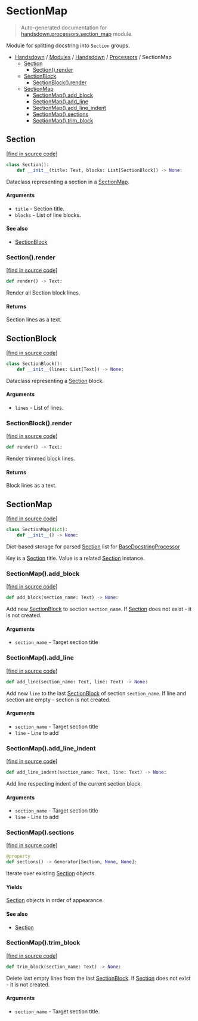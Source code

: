 # SectionMap

> Auto-generated documentation for [handsdown.processors.section_map](https://github.com/vemel/handsdown/blob/master/handsdown/processors/section_map.py) module.

Module for splitting docstring into `Section` groups.

- [Handsdown](../../README.md#-handsdown---python-documentation-generator) / [Modules](../../MODULES.md#modules) / [Handsdown](../index.md#handsdown) / [Processors](index.md#processors) / SectionMap
    - [Section](#section)
        - [Section().render](#sectionrender)
    - [SectionBlock](#sectionblock)
        - [SectionBlock().render](#sectionblockrender)
    - [SectionMap](#sectionmap)
        - [SectionMap().add_block](#sectionmapadd_block)
        - [SectionMap().add_line](#sectionmapadd_line)
        - [SectionMap().add_line_indent](#sectionmapadd_line_indent)
        - [SectionMap().sections](#sectionmapsections)
        - [SectionMap().trim_block](#sectionmaptrim_block)

## Section

[[find in source code]](https://github.com/vemel/handsdown/blob/master/handsdown/processors/section_map.py#L36)

```python
class Section():
    def __init__(title: Text, blocks: List[SectionBlock]) -> None:
```

Dataclass representing a section in a [SectionMap](#sectionmap).

#### Arguments

- `title` - Section title.
- `blocks` - List of line blocks.

#### See also

- [SectionBlock](#sectionblock)

### Section().render

[[find in source code]](https://github.com/vemel/handsdown/blob/master/handsdown/processors/section_map.py#L50)

```python
def render() -> Text:
```

Render all Section block lines.

#### Returns

Section lines as a text.

## SectionBlock

[[find in source code]](https://github.com/vemel/handsdown/blob/master/handsdown/processors/section_map.py#L12)

```python
class SectionBlock():
    def __init__(lines: List[Text]) -> None:
```

Dataclass representing a [Section](#section) block.

#### Arguments

- `lines` - List of lines.

### SectionBlock().render

[[find in source code]](https://github.com/vemel/handsdown/blob/master/handsdown/processors/section_map.py#L24)

```python
def render() -> Text:
```

Render trimmed block lines.

#### Returns

Block lines as a text.

## SectionMap

[[find in source code]](https://github.com/vemel/handsdown/blob/master/handsdown/processors/section_map.py#L65)

```python
class SectionMap(dict):
    def __init__() -> None:
```

Dict-based storage for parsed [Section](#section) list for
[BaseDocstringProcessor](base.md#basedocstringprocessor)

Key is a [Section](#section) title.
Value is a related [Section](#section) instance.

### SectionMap().add_block

[[find in source code]](https://github.com/vemel/handsdown/blob/master/handsdown/processors/section_map.py#L119)

```python
def add_block(section_name: Text) -> None:
```

Add new [SectionBlock](#sectionblock) to section `section_name`.
If [Section](#section) does not exist - it is not created.

#### Arguments

- `section_name` - Target section title

### SectionMap().add_line

[[find in source code]](https://github.com/vemel/handsdown/blob/master/handsdown/processors/section_map.py#L96)

```python
def add_line(section_name: Text, line: Text) -> None:
```

Add new `line` to the last [SectionBlock](#sectionblock) of section `section_name`.
If line and section are empty - section is not created.

#### Arguments

- `section_name` - Target section title
- `line` - Line to add

### SectionMap().add_line_indent

[[find in source code]](https://github.com/vemel/handsdown/blob/master/handsdown/processors/section_map.py#L79)

```python
def add_line_indent(section_name: Text, line: Text) -> None:
```

Add line respecting indent of the current section block.

#### Arguments

- `section_name` - Target section title
- `line` - Line to add

### SectionMap().sections

[[find in source code]](https://github.com/vemel/handsdown/blob/master/handsdown/processors/section_map.py#L149)

```python
@property
def sections() -> Generator[Section, None, None]:
```

Iterate over existing [Section](#section) objects.

#### Yields

[Section](#section) objects in order of appearance.

#### See also

- [Section](#section)

### SectionMap().trim_block

[[find in source code]](https://github.com/vemel/handsdown/blob/master/handsdown/processors/section_map.py#L133)

```python
def trim_block(section_name: Text) -> None:
```

Delete last empty lines from the last [SectionBlock](#sectionblock).
If [Section](#section) does not exist - it is not created.

#### Arguments

- `section_name` - Target section title.
